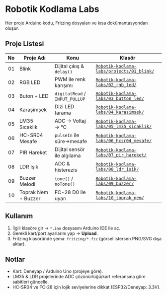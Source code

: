 # Robotik Kodlama Labs

Her proje Arduino kodu, Fritzing dosyaları ve kısa dokümantasyondan oluşur.

## Proje Listesi
| No | Proje Adı | Konu | Klasör |
|---:|-----------|------|--------|
| 01 | Blink | Dijital çıkış & `delay()` | [`Robotik-kodlama-labs/projects/01_blink/`](https://github.com/kaankutay07/Robotik-Kodlama/tree/main/Robotik-kodlama-labs/projects/01_blink) |
| 02 | RGB LED | PWM ile renk karışımı | [`Robotik-kodlama-labs/02_rgb_led/`](https://github.com/kaankutay07/Robotik-Kodlama/tree/main/Robotik-kodlama-labs/02_rgb_led) |
| 03 | Buton + LED | `digitalRead` / `INPUT_PULLUP` | [`Robotik-kodlama-labs/03_button_led/`](https://github.com/kaankutay07/Robotik-Kodlama/tree/main/Robotik-kodlama-labs/03_button_led) |
| 04 | Karaşimşek | Dizi LED tarama | [`Robotik-kodlama-labs/04_karasimsek/`](https://github.com/kaankutay07/Robotik-Kodlama/tree/main/Robotik-kodlama-labs/04_karasimsek) |
| 05 | LM35 Sıcaklık | ADC → Voltaj → °C | [`Robotik-kodlama-labs/05_lm35_sicaklik/`](https://github.com/kaankutay07/Robotik-Kodlama/tree/main/Robotik-kodlama-labs/05_lm35_sicaklik) |
| 06 | HC-SR04 Mesafe | `pulseIn` ile süre→mesafe | [`Robotik-kodlama-labs/06_hcsr04_mesafe/`](https://github.com/kaankutay07/Robotik-Kodlama/tree/main/Robotik-kodlama-labs/06_hcsr04_mesafe) |
| 07 | PIR Hareket | Dijital sensör ile algılama | [`Robotik-kodlama-labs/07_pir_hareket/`](https://github.com/kaankutay07/Robotik-Kodlama/tree/main/Robotik-kodlama-labs/07_pir_hareket) |
| 08 | LDR Işık | ADC & histerezis | [`Robotik-kodlama-labs/08_ldr_isik/`](https://github.com/kaankutay07/Robotik-Kodlama/tree/main/Robotik-kodlama-labs/08_ldr_isik) |
| 09 | Buzzer Melodi | `tone()` / `noTone()` | [`Robotik-kodlama-labs/09_buzzer/`](https://github.com/kaankutay07/Robotik-Kodlama/tree/main/Robotik-kodlama-labs/09_buzzer) |
| 10 | Toprak Nem + Buzzer | FC-28 D0 ile uyarı | [`Robotik-kodlama-labs/10_toprak_nem/`](https://github.com/kaankutay07/Robotik-Kodlama/tree/main/Robotik-kodlama-labs/10_toprak_nem) |

## Kullanım
1. İlgili klasöre gir → `*.ino` dosyasını Arduino IDE ile aç.  
2. Gerekli kart/port ayarlarını yap → **Upload**.  
3. Fritzing klasöründe şema: `fritzing/*.fzz` (görsel istersen PNG/SVG dışa aktar).

## Notlar
- Kart: Deneyap / Arduino Uno (projeye göre).  
- LM35 & LDR projelerinde ADC çözünürlüğü/kart referansına göre sabitleri güncelle.
- HC-SR04 ve FC-28 için lojik seviyelerine dikkat (ESP32/Deneyap: 3.3V).
